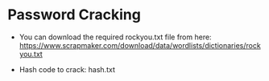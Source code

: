 # Password Cracking

- You can download the required rockyou.txt file from here: 
https://www.scrapmaker.com/download/data/wordlists/dictionaries/rockyou.txt

- Hash code to crack: hash.txt
